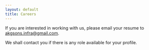 ```yaml
---
layout: default
title: Careers
---
```


If you are interested in working with us, please email your resume to [akgsons.infra@gmail.com](mailto:akgsons.infra@gmail.com). 

We shall contact you if there is any role available for your profile.
